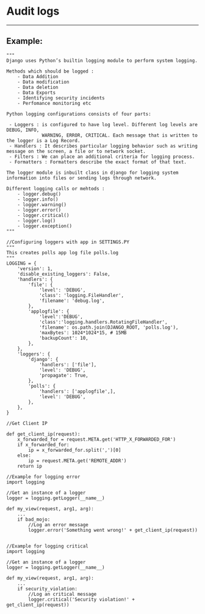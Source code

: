 # Audit logs
-------

## Example:


    """
    Django uses Python’s builtin logging module to perform system logging. 

    Methods which should be logged : 
        - Data Addition
        - Data modification
        - Data deletion
        - Data Exports
        - Identifying security incidents
        - Perfomance monitoring etc

    Python logging configurations consists of four parts:

     - Loggers : is configured to have log level. Different log levels are DEBUG, INFO, 
                 WARNING, ERROR, CRITICAL. Each message that is written to the logger is a Log Record.
     - Handlers : It describes particular logging behavior such as writing message on the screen, a file or to network socket.  
     - Filters : We can place an additional criteria for logging process.
     - Formatters : Formatters describe the exact format of that text.

    The logger module is inbuilt class in django for logging system information into files or sending logs through network.

    Different logging calls or mehtods : 
        - logger.debug()
        - logger.info()
        - logger.warning()
        - logger.error()
        - logger.critical()
        - logger.log()
        - logger.exception()
    """

    //Configuring loggers with app in SETTINGS.PY
    """
    This creates polls app log file polls.log
    """
    LOGGING = {
        'version': 1,
        'disable_existing_loggers': False,
        'handlers': {
            'file': {
                'level': 'DEBUG',
                'class': 'logging.FileHandler',
                'filename': 'debug.log',
            },
            'applogfile': {
                'level':'DEBUG',
                'class':'logging.handlers.RotatingFileHandler',
                'filename': os.path.join(DJANGO_ROOT, 'polls.log'),
                'maxBytes': 1024*1024*15, # 15MB
                'backupCount': 10,
            },
        },
        'loggers': {
            'django': {
                'handlers': ['file'],
                'level': 'DEBUG',
                'propagate': True,
            },
            'polls': {
                'handlers': ['applogfile',],
                'level': 'DEBUG',
            },
        },
    }

    //Get Client IP

    def get_client_ip(request):
        x_forwarded_for = request.META.get('HTTP_X_FORWARDED_FOR')
        if x_forwarded_for:
            ip = x_forwarded_for.split(',')[0]
        else:
            ip = request.META.get('REMOTE_ADDR')
        return ip

    //Example for logging error
    import logging

    //Get an instance of a logger
    logger = logging.getLogger(__name__)

    def my_view(request, arg1, arg):
        ...
        if bad_mojo:
            //Log an error message
            logger.error('Something went wrong!' + get_client_ip(request)) 


    //Example for logging critical
    import logging

    //Get an instance of a logger
    logger = logging.getLogger(__name__)

    def my_view(request, arg1, arg):
        ...
        if security_violation:
            //Log an critical message
            logger.critical('Security violation!' + get_client_ip(request))